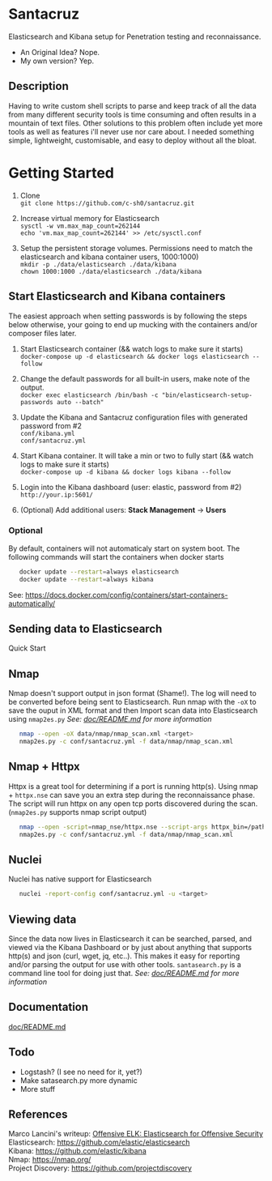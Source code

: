 # Santacruz
Elasticsearch and Kibana setup for Penetration testing and reconnaissance. 
* An Original Idea? Nope. 
* My own version? Yep. 

## Description
Having to write custom shell scripts to parse and keep track of all the data from many different security tools is time consuming and often results in a mountain of text files. Other solutions to this problem often include yet more tools as well as features i'll never use nor care about. I needed something simple, lightweight, customisable, and easy to deploy without all the bloat.

# Getting Started
1. Clone<br> 
   ```git clone https://github.com/c-sh0/santacruz.git```

2. Increase virtual memory for Elasticsearch<br>
   ```sysctl -w vm.max_map_count=262144```<br>
   ```echo 'vm.max_map_count=262144' >> /etc/sysctl.conf```

3. Setup the persistent storage volumes. Permissions need to match the elasticsearch and kibana container users, 1000:1000)<br>
   ```mkdir -p ./data/elasticsearch ./data/kibana```<br>
   ```chown 1000:1000 ./data/elasticsearch ./data/kibana```

## Start Elasticsearch and Kibana containers
The easiest approach when setting passwords is by following the steps below otherwise, your going to end up mucking with the containers and/or composer files later.
1. Start Elasticsearch container (&& watch logs to make sure it starts)<br>
   ```docker-compose up -d elasticsearch && docker logs elasticsearch --follow```

2. Change the default passwords for all built-in users, make note of the output.<br>
   ```docker exec elasticsearch /bin/bash -c "bin/elasticsearch-setup-passwords auto --batch"```
   
3. Update the Kibana and Santacruz configuration files with generated password from #2<br>
   ```conf/kibana.yml```<br>
   ```conf/santacruz.yml```

4. Start Kibana container. It will take a min or two to fully start (&& watch logs to make sure it starts)<br>
   ```docker-compose up -d kibana && docker logs kibana --follow```

5. Login into the Kibana dashboard (user: elastic, password from #2)<br>
   ```http://your.ip:5601/```

6. (Optional) Add additional users: **Stack Management** -> **Users**

### Optional
By default, containers will not automaticaly start on system boot. The following commands will start the containers when docker starts
   ```sh
      docker update --restart=always elasticsearch
      docker update --restart=always kibana
   ```
See: https://docs.docker.com/config/containers/start-containers-automatically/

## Sending data to Elasticsearch
Quick Start

## Nmap
Nmap doesn't support output in json format (Shame!). The log will need to be converted before being sent to Elasticsearch. Run nmap with the `-oX` to save the ouput in XML format and then Import scan data into Elasticsearch using `nmap2es.py` *See: <a href="doc/README.md" target="_blank">doc/README.md</a> for more information*
   ```sh
      nmap --open -oX data/nmap/nmap_scan.xml <target>
      nmap2es.py -c conf/santacruz.yml -f data/nmap/nmap_scan.xml
   ```
   
## Nmap + Httpx
Httpx is a great tool for determining if a port is running http(s). Using nmap + `httpx.nse` can save you an extra step during the reconnaissance phase. The script will run httpx on any open tcp ports discovered during the scan. (`nmap2es.py` supports nmap script output)
   ```sh
      nmap --open -script=nmap_nse/httpx.nse --script-args httpx_bin=/path/to/httpx -oX data/nmap/nmap_scan.xml <target>
      nmap2es.py -c conf/santacruz.yml -f data/nmap/nmap_scan.xml
   ```
   
## Nuclei
Nuclei has native support for Elasticsearch  
   ```sh
      nuclei -report-config conf/santacruz.yml -u <target>
   ```

## Viewing data
Since the data now lives in Elasticsearch it can be searched, parsed, and viewed via the Kibana Dashboard or by just about anything that supports http(s) and json (curl, wget, jq, etc..). This makes it easy for reporting and/or parsing the output for use with other tools. `santasearch.py` is a command line tool for doing just that. *See: <a href="doc/README.md" target="_blank">doc/README.md</a> for more information*

## Documentation
<a href="doc/README.md" target="_blank">doc/README.md</a>

## Todo
   * Logstash? (I see no need for it, yet?)
   * Make satasearch.py more dynamic
   * More stuff

## References
Marco Lancini's writeup: <a href="https://www.marcolancini.it/2018/blog-elk-for-nmap/" target="_blank">Offensive ELK: Elasticsearch for Offensive Security</a><br>
Elasticsearch: <a href="https://github.com/elastic/elasticsearch" target="_blank">https://github.com/elastic/elasticsearch</a><br>
Kibana: <a href="https://github.com/elastic/kibana" target="_blank">https://github.com/elastic/kibana</a><br>
Nmap: <a href="https://nmap.org/" target="_blank">https://nmap.org/</a><br>
Project Discovery: <a href="https://github.com/projectdiscovery" target="_blank">https://github.com/projectdiscovery</a><br>


